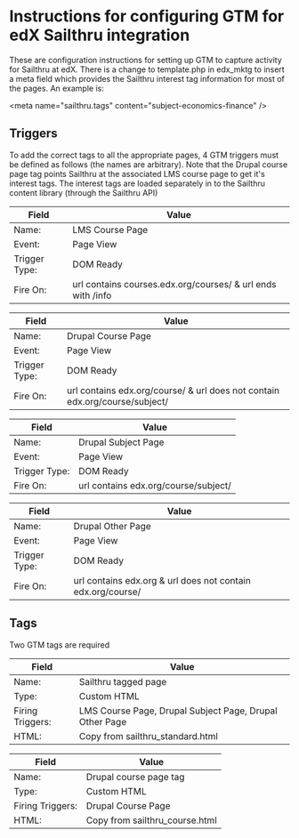 
#  Instructions for configuring GTM for edX Sailthru integration

 These are configuration instructions for setting up GTM to capture activity for Sailthru at edX.  There is a change
 to template.php in edx_mktg to insert a meta field which provides the Sailthru interest tag information for most of the
 pages.  An example is:

  \<meta name="sailthru.tags" content="subject-economics-finance" /\>
 
## Triggers

 To add the correct tags to all the appropriate pages, 4 GTM triggers must be defined as follows (the names are arbitrary).
 Note that the Drupal course page tag points Sailthru at the associated LMS course page to get it's interest tags.  The
 interest tags are loaded separately in to the Sailthru content library (through the Sailthru API)


| Field            | Value                                                                          |
|------------------|--------------------------------------------------------------------------------|
| Name:            | LMS Course Page                                                                |
| Event:           | Page View                                                                      |
| Trigger Type:    | DOM Ready                                                                      |
| Fire On:         | url contains courses.edx.org/courses/ & url ends with /info                    |


| Field            | Value                                                                          |
|------------------|--------------------------------------------------------------------------------|
| Name:            | Drupal Course Page                                                             |
| Event:           | Page View                                                                      |
| Trigger Type:    | DOM Ready                                                                      |
| Fire On:         | url contains edx.org/course/ & url does not contain edx.org/course/subject/    |


| Field            | Value                                                                          |
|------------------|--------------------------------------------------------------------------------|
| Name:            | Drupal Subject Page                                                            |
| Event:           | Page View                                                                      |
| Trigger Type:    | DOM Ready                                                                      |
| Fire On:         | url contains edx.org/course/subject/                                           |

 
| Field            | Value                                                                          |
|------------------|--------------------------------------------------------------------------------|
| Name:            | Drupal Other Page                                                              |
| Event:           | Page View                                                                      |
| Trigger Type:    | DOM Ready                                                                      |
| Fire On:         | url contains edx.org & url does not contain edx.org/course/                    |

##  Tags
 
 Two GTM tags are required

| Field            | Value                                                                          |
|------------------|--------------------------------------------------------------------------------|
| Name:            | Sailthru tagged page                                                           |
| Type:            | Custom HTML                                                                    |
| Firing Triggers: | LMS Course Page, Drupal Subject Page, Drupal Other Page                        |
| HTML:            | Copy from sailthru_standard.html                                               |


| Field            | Value                                                                          |
|------------------|--------------------------------------------------------------------------------|
| Name:            | Drupal course page tag                                                         |
| Type:            | Custom HTML                                                                    |
| Firing Triggers: | Drupal Course Page                                                             |
| HTML:            | Copy from sailthru_course.html                                                 |
